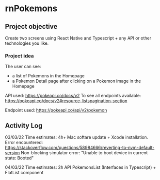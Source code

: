 # rnPokemons

## Project objective

Create two screens using React Native and Typescript + any API or other technologies you like.

### Project idea

The user can see:
- a list of Pokemons in the Homepage
- a Pokemon Detail page after clicking on a Pokemon image in the Homepage

API used: https://pokeapi.co/docs/v2
To see all endpoints available: https://pokeapi.co/docs/v2#resource-listspagination-section

Endpoint used: https://pokeapi.co/api/v2/pokemon

## Activity Log

03/03/22 Time estimates: 4h+
Mac softare update + Xcode installation. 
Error encountered: https://stackoverflow.com/questions/58984666/reverting-to-nvm-default-version 
Non-blocking simulator error: "Unable to boot device in current state: Booted"

04/03/22 Time estimates: 2h
API PokemonsList (Interfaces in Typescript) + FlatList component 

